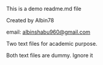 This is a demo readme.md file

Created by Albin78

email: albinshabu960@gmail.com

Two text files for academic purpose.

Both text files are dummy. Ignore it
